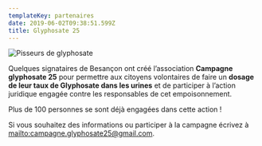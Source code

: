 ```yaml
---
templateKey: partenaires
date: 2019-06-02T09:38:51.599Z
title: Glyphosate 25
---
```

![Pisseurs de glyphosate](/assets/62403763_2125052240925741_5577726314799955968_n.jpg "Pisseurs de glyphosate")

Quelques signataires de Besançon ont créé l’association **Campagne glyphosate 25** pour permettre aux citoyens volontaires de faire un **dosage de leur taux de Glyphosate dans les urines** et de participer à l’action juridique engagée contre les responsables de cet empoisonnement.

Plus de 100 personnes se sont déjà engagées dans cette action !

Si vous souhaitez des informations ou participer à la campagne écrivez à <mailto:campagne.glyphosate25@gmail.com>.
